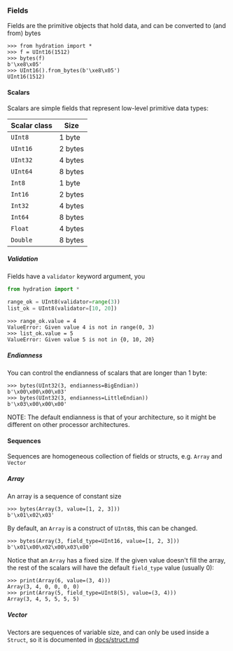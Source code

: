 ### Fields
Fields are the primitive objects that hold data, 
and can be converted to (and from) bytes
```pycon
>>> from hydration import *
>>> f = UInt16(1512)
>>> bytes(f)
b'\xe8\x05'
>>> UInt16().from_bytes(b'\xe8\x05')
UInt16(1512)
```

#### Scalars
Scalars are simple fields that represent low-level primitive data types:

| Scalar class | Size     |
| ------------ | -------- |
| `UInt8`      | 1 byte   |
| `UInt16`     | 2 bytes  |
| `UInt32`     | 4 bytes  |
| `UInt64`     | 8 bytes  |
| `Int8`       | 1 byte   |
| `Int16`      | 2 bytes  |
| `Int32`      | 4 bytes  |
| `Int64`      | 8 bytes  |
| `Float`      | 4 bytes  |
| `Double`     | 8 bytes  |

##### Validation
Fields have a `validator` keyword argument, you
```python
from hydration import *

range_ok = UInt8(validator=range(3))
list_ok = UInt8(validator=[10, 20])
```

```pycon
>>> range_ok.value = 4
ValueError: Given value 4 is not in range(0, 3)
>>> list_ok.value = 5
ValueError: Given value 5 is not in {0, 10, 20}
```

##### Endianness
You can control the endianness of scalars that are longer than 1 byte:
```pycon
>>> bytes(UInt32(3, endianness=BigEndian))
b'\x00\x00\x00\x03'
>>> bytes(UInt32(3, endianness=LittleEndian))
b'\x03\x00\x00\x00'
```
NOTE: The default endianness is that of your architecture, so it might be different on other processor architectures.

#### Sequences
Sequences are homogeneous collection of fields or structs, e.g. `Array` and `Vector`

##### Array
An array is a sequence of constant size
```pycon
>>> bytes(Array(3, value=[1, 2, 3]))
b'\x01\x02\x03'
```
By default, an `Array` is a construct of `UInt8`s, this can be changed.
```pycon
>>> bytes(Array(3, field_type=UInt16, value=[1, 2, 3]))
b'\x01\x00\x02\x00\x03\x00'
```
Notice that an `Array` has a fixed size. If the given value doesn't fill the array,
the rest of the scalars will have the default `field_type` value (usually 0):
```pycon
>>> print(Array(6, value=(3, 4)))
Array(3, 4, 0, 0, 0, 0)
>>> print(Array(5, field_type=UInt8(5), value=(3, 4)))
Array(3, 4, 5, 5, 5, 5)
```
##### Vector
Vectors are sequences of variable size, and can only be used inside a `Struct`,
so it is documented in [docs/struct.md](https://github.com/shustinm/hydration/blob/master/docs/structs.md#vectors)